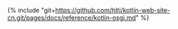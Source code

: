 {% include "git+https://github.com/hltj/kotlin-web-site-cn.git/pages/docs/reference/kotlin-osgi.md" %}
